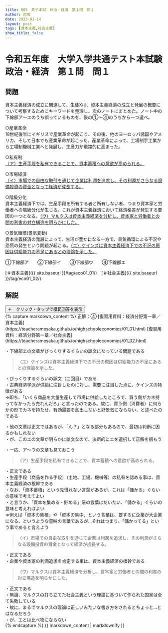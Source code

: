 ```yaml
---
title: R05　共テ本試　政治・経済　第１問　問１
author: 雨坂
date: 2023-01-14
layout: post
tags: [資本主義,社会主義]
show_title: false
---
```

  
# 令和五年度　大学入学共通テスト本試験　政治・経済　第１問　問１  
  
## 問題  
資本主義経済の成立に関連して、生徒Xは、資本主義経済の成立と発展の概要について考察するためにキーワードを整理し、次のノートにまとめた。ノート中の下線部ア～エのうち誤っているものを、後の①～④のうちから一つ選べ。  
  
○産業革命  
18世紀後半にイギリスで産業革命が起こり、その後、他のヨーロッパ諸国やアメリカ、そして日本でも産業革命が起こった。産業革命によって、工場制手工業から工場制機械工業へと発展し、生産力が飛躍的に高まった。  
  
○私有制  
<u>（ア）生産手段を私有できることで、資本蓄積への意欲が高められる。</u>  
  
○市場経済  
<u>（イ）市場での自由な取引を通じて企業は利潤を追求し、その利潤がさらなる設備投資の資金となって経済が成長する。</u>  
  
○階級分化  
資本主義経済下では、生産手段を所有する者と所有しない者、つまり資本家と労働者への階級分化が生じる。これが資本主義経済において経済格差が発生する要因の一つとなる。<u>（ウ）マルクスは資本主義経済を分析し、資本家と労働者との間の利害の対立構造を明らかにした。</u>  
  
○景気循環(景気変動)  
資本主義経済の発展によって、生活が豊かになる一方で、景気循環による不況や恐慌の発生という問題が起こる。<u>（エ）ケインズは資本主義経済下での不況の原因は供給能力の不足にあるとの理論を示した。</u>  
  
①下線部ア　　②下線部イ　　③下線部ウ　　④下線部エ  
  
[＃資本主義]({{ site.baseurl }}/tag/eco01_01/)　[＃社会主義]({{ site.baseurl }}/tag/eco01_02/)  
  
## 解説  
<div class="collapsible">
  <button class="collapsible-button">＋　クリック・タップで模範回答を表示</button>
  <div class="collapsible-content">
    {% capture markdown_content %}
正解：④  
[復習用資料：経済分野第一章／資本主義](https://teacheramesaka.github.io/highschooleconomics/01_01.html)  
[復習用資料：経済分野第一章／社会主義](https://teacheramesaka.github.io/highschooleconomics/01_02.html)  
  
・下線部エの文章がびっくりするぐらいの誤文になっている問題である  
  
>（エ）ケインズは資本主義経済下での不況の原因は供給能力の不足にあるとの理論を示した。  
  
・びっくりするぐらいの誤文（二回目）である  
・古典経済学派が供給に注目したのに対し、需要に注目した点に、ケインズの特徴がある  
⇒即ち、「いくら商品を大量生産して市場に供給したところで、買う側がカネ持ってなかったら売れんだろ」と言ったのである。故に、買う側（消費者）に何らかの形でカネを持たせ、有効需要を創出しないと好景気にならない、と述べたのである  
  
・他の文章は正文ではあるが、「ん？」となる部分もあるので、最初は判断に困るかもしれない  
・が、このエの文章が明らかに誤文なので、決断的にエを選択して正解を掴もう  
  
・一応、ア～ウの文章も見ておこう  
  
>（ア）生産手段を私有できることで、資本蓄積への意欲が高められる。  
  
・正文である  
・生産手段（商品を作る手段）（土地、工場、機械等）の私有を認める事は、資本主義経済の根幹である  
・なお、「資本蓄積」という見慣れない言葉があるが、これは「儲かる」ぐらいの意味で考えてよい  
・と言うか、「資本を集める・貯める」系の言葉はだいたい、「儲かる」ぐらいの意味と考えればよい  
⇒例えば「資本の集積」や「資本の集中」という言葉は、要するに企業が大企業になる、というような意味の言葉であるが…それはつまり、「儲かってる」という事であると言えよう  
  
>（イ）市場での自由な取引を通じて企業は利潤を追求し、その利潤がさらなる設備投資の資金となって経済が成長する。  
  
・正文である  
・企業や資本家の利潤追求を肯定する事は、資本主義経済の根幹である  
  
>（ウ）マルクスは資本主義経済を分析し、資本家と労働者との間の利害の対立構造を明らかにした。  
  
・正文である  
・無論、マルクスの打ち立てた社会主義という理論に基づいて作られた国家は全て失敗している  
・故に、まるでマルクスの理論は正しいみたいな書き方をされるとちょっと…とはなるだろう  
・が、エとは比べ物にならない  
    {% endcapture %}
    {{ markdown_content | markdownify }}
  </div>
</div>